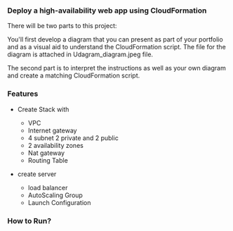 ﻿###  Deploy a high-availability web app using CloudFormation
There will be two parts to this project:

You'll first develop a diagram that you can present as part of your portfolio and as a visual aid to understand the CloudFormation script.
The file for the diagram is attached in Udagram_diagram.jpeg file.

The second part is to interpret the instructions as well as your own diagram and create a matching CloudFormation script.



### Features
* Create Stack with
  * VPC
  * Internet gateway
  * 4 subnet 2 private and 2 public
  * 2 availability zones
  * Nat gateway 
  * Routing Table

* create server
  * load balancer
  * AutoScaling Group
  * Launch Configuration

### How to Run?

